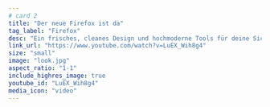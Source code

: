```yaml
---
# card 2
title: "Der neue Firefox ist da"
tag_label: "Firefox"
desc: "Ein frisches, cleanes Design und hochmoderne Tools für deine Sicherheit machen diese Version zum besten Firefox aller Zeiten."
link_url: "https://www.youtube.com/watch?v=LuEX_Wih8g4"
size: "small"
image: "look.jpg"
aspect_ratio: "1-1"
include_highres_image: true
youtube_id: "LuEX_Wih8g4"
media_icon: "video"
---
```

